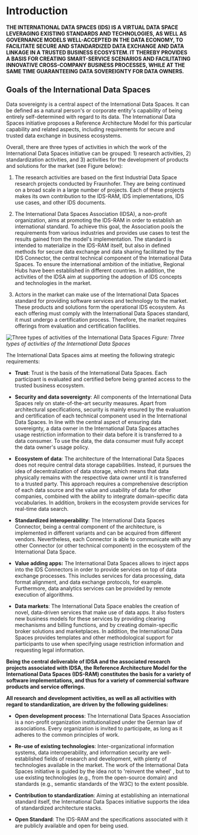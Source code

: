 # Introduction #

**THE INTERNATIONAL DATA SPACES (IDS) IS A VIRTUAL DATA SPACE LEVERAGING
EXISTING STANDARDS AND TECHNOLOGIES, AS WELL AS GOVERNANCE MODELS
WELL-ACCEPTED IN THE DATA ECONOMY, TO FACILITATE SECURE AND STANDARDIZED
DATA EXCHANGE AND DATA LINKAGE IN A TRUSTED BUSINESS ECOSYSTEM. IT
THEREBY PROVIDES A BASIS FOR CREATING SMART-SERVICE SCENARIOS AND
FACILITATING INNOVATIVE CROSS-COMPANY BUSINESS PROCESSES, WHILE AT THE
SAME TIME GUARANTEEING DATA SOVEREIGNTY FOR DATA OWNERS.**

## Goals of the International Data Spaces ##

Data sovereignty is a central aspect of the International Data Spaces.
It can be defined as a natural person's or corporate entity's capability
of being entirely self-determined with regard to its data. The
International Data Spaces initiative proposes a Reference Architecture
Model for this particular capability and related aspects, including
requirements for secure and trusted data exchange in business
ecosystems.

Overall, there are three types of activities in which the work of the
International Data Spaces initiative can be grouped: 1) research
activities, 2) standardization activities, and 3) activities for the
development of products and solutions for the market (see Figure below):

1. The research activities are based on the first Industrial Data Space
    research projects conducted by Fraunhofer. They are being continued
    on a broad scale in a large number of projects. Each of these
    projects makes its own contribution to the IDS-RAM, IDS
    implementations, IDS use cases, and other IDS documents.

2. The International Data Spaces Association (IDSA), a non-profit
    organization, aims at promoting the IDS-RAM in order to establish an
    international standard. To achieve this goal, the Association pools
    the requirements from various industries and provides use cases to
    test the results gained from the model's implementation. The
    standard is intended to materialize in the IDS-RAM itself, but also
    in defined methods for secure data exchange and data sharing
    facilitated by the IDS Connector, the central technical component of
    the International Data Spaces. To ensure the international ambition
    of the initiative, Regional Hubs have been established in different
    countries. In addition, the activities of the IDSA aim at supporting
    the adoption of IDS concepts and technologies in the market.

3. Actors in the market can make use of the International Data Spaces
    standard for providing software services and technology to the
    market. These products and solutions form the operational IDS
    ecosystem. As each offering must comply with the International Data
    Spaces standard, it must undergo a certification process. Therefore,
    the market requires offerings from evaluation and certification
    facilities.

![ Three types of activities of the International Data
Spaces](../media/image10.png)
*Figure: Three types of activities of the International Data
Spaces*

The International Data Spaces aims at meeting the following strategic
requirements:

- **Trust**: Trust is the basis of the International Data Spaces. Each
    participant is evaluated and certified before being granted access
    to the trusted business ecosystem.

- **Security and data sovereignty**: All components of the
    International Data Spaces rely on state-of-the-art security
    measures. Apart from architectural specifications, security is
    mainly ensured by the evaluation and certification of each technical
    component used in the International Data Spaces. In line with the
    central aspect of ensuring data sovereignty, a data owner in the
    International Data Spaces attaches usage restriction information to
    their data before it is transferred to a data consumer. To use the
    data, the data consumer must fully accept the data owner's usage
    policy.

- **Ecosystem of data**: The architecture of the International Data
    Spaces does not require central data storage capabilities. Instead,
    it pursues the idea of decentralization of data storage, which means
    that data physically remains with the respective data owner until it
    is transferred to a trusted party. This approach requires a
    comprehensive description of each data source and the value and
    usability of data for other companies, combined with the ability to
    integrate domain-specific data vocabularies. In addition, brokers in
    the ecosystem provide services for real-time data search.

- **Standardized interoperability**: The International Data Spaces
    Connector, being a central component of the architecture, is
    implemented in different variants and can be acquired from different
    vendors. Nevertheless, each Connector is able to communicate with
    any other Connector (or other technical component) in the ecosystem
    of the International Data Space.

- **Value adding apps:** The International Data Spaces allows to
    inject apps into the IDS Connectors in order to provide services on
    top of data exchange processes. This includes services for data
    processing, data format alignment, and data exchange protocols, for
    example. Furthermore, data analytics services can be provided by
    remote execution of algorithms.

- **Data markets**: The International Data Space enables the creation
    of novel, data-driven services that make use of data apps. It also
    fosters new business models for these services by providing clearing
    mechanisms and billing functions, and by creating domain-specific
    broker solutions and marketplaces. In addition, the International
    Data Spaces provides templates and other methodological support for
    participants to use when specifying usage restriction information
    and requesting legal information.

**Being the central deliverable of IDSA and the associated research
projects associated with IDSA, the Reference Architecture Model for the
International Data Spaces (IDS-RAM) constitutes the basis for a variety
of software implementations, and thus for a variety of commercial
software products and service offerings.**

**All research and development activities, as well as all activities
with regard to standardization, are driven by the following
guidelines:**

- **Open development process**: The International Data Spaces
    Association is a non-profit organization institutionalized under the
    German law of associations. Every organization is invited to
    participate, as long as it adheres to the common principles of work.

- **Re-use of existing technologies**: Inter-organizational
    information systems, data interoperability, and information security
    are well-established fields of research and development, with plenty
    of technologies available in the market. The work of the
    International Data Spaces initiative is guided by the idea not to
    'reinvent the wheel' , but to use existing technologies (e.g.,
    from the open-source domain) and standards (e.g., semantic standards
    of the W3C) to the extent possible.

- **Contribution to standardization**: Aiming at establishing an
    international standard itself, the International Data Spaces
    initiative supports the idea of standardized architecture stacks.

- **Open Standard**: The IDS-RAM and the specifications associated
    with it are publicly available and open for being used.
